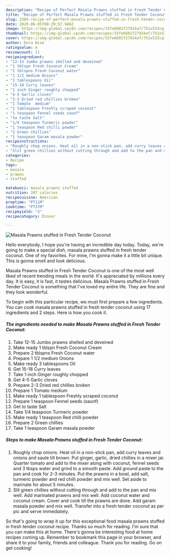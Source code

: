 ```yaml
---
description: "Recipe of Perfect Masala Prawns stuffed in Fresh Tender Coconut"
title: "Recipe of Perfect Masala Prawns stuffed in Fresh Tender Coconut"
slug: 2589-recipe-of-perfect-masala-prawns-stuffed-in-fresh-tender-coconut
date: 2020-06-05T08:29:57.946Z
image: https://img-global.cpcdn.com/recipes/15fe6601f27924af/751x532cq70/masala-prawns-stuffed-in-fresh-tender-coconut-recipe-main-photo.jpg
thumbnail: https://img-global.cpcdn.com/recipes/15fe6601f27924af/751x532cq70/masala-prawns-stuffed-in-fresh-tender-coconut-recipe-main-photo.jpg
cover: https://img-global.cpcdn.com/recipes/15fe6601f27924af/751x532cq70/masala-prawns-stuffed-in-fresh-tender-coconut-recipe-main-photo.jpg
author: Dora Wise
ratingvalue: 4
reviewcount: 11
recipeingredient:
- "12-15 Jumbo prawns shelled and deveined"
- "1 tblspn Fresh Coconut Cream"
- "2 tblspns Fresh Coconut water"
- "1 1/2 medium Onions"
- "3 tablespoons Oil"
- "15-18 Curry leaves"
- "1 inch Ginger roughly chopped"
- "4-5 Garlic cloves"
- "2-3 Dried red chillies broken"
- "1 Tomato  medium"
- "1 tablespoon Freshly scraped coconut"
- "1 teaspoon Fennel seeds saunf"
- "to taste Salt"
- "1/4 teaspoon Turmeric powder"
- "1 teaspoon Red chilli powder"
- "2 Green chillies"
- "1 teaspoon Garam masala powder"
recipeinstructions:
- "Roughly chop onions. Heat oil in a non-stick pan, add curry leaves and onions and saute till brown. Put ginger, garlic, dried chillies in a mixer jar. Quarter tomato and add to the mixer along with coconut, fennel seeds and 3 tbsps water and grind to a smooth paste. Add ground paste to the pan and cook for 2-3 minutes. Put the prawns in a bowl, add salt, turmeric powder and red chilli powder and mix well. Set aside to marinate for about 5 minutes."
- "Slit green chillies without cutting through and add to the pan and mix well. Add marinated prawns and mix well. Add coconut water and coconut cream. Cover and cook till the prawns are done. Add garam masala powder and mix well. Transfer into a fresh tender coconut as per pic and serve immediately."
categories:
- Recipe
tags:
- masala
- prawns
- stuffed

katakunci: masala prawns stuffed 
nutrition: 207 calories
recipecuisine: American
preptime: "PT11M"
cooktime: "PT37M"
recipeyield: "3"
recipecategory: Dinner

---
```



![Masala Prawns stuffed in Fresh Tender Coconut](https://img-global.cpcdn.com/recipes/15fe6601f27924af/751x532cq70/masala-prawns-stuffed-in-fresh-tender-coconut-recipe-main-photo.jpg)

Hello everybody, I hope you're having an incredible day today. Today, we're going to make a special dish, masala prawns stuffed in fresh tender coconut. One of my favorites. For mine, I'm gonna make it a little bit unique. This is gonna smell and look delicious.

Masala Prawns stuffed in Fresh Tender Coconut is one of the most well liked of recent trending meals in the world. It's appreciated by millions every day. It is easy, it is fast, it tastes delicious. Masala Prawns stuffed in Fresh Tender Coconut is something that I've loved my entire life. They are fine and they look wonderful.




To begin with this particular recipe, we must first prepare a few ingredients. You can cook masala prawns stuffed in fresh tender coconut using 17 ingredients and 2 steps. Here is how you cook it.

<!--inarticleads1-->

##### The ingredients needed to make Masala Prawns stuffed in Fresh Tender Coconut:

1. Take 12-15 Jumbo prawns shelled and deveined
1. Make ready 1 tblspn Fresh Coconut Cream
1. Prepare 2 tblspns Fresh Coconut water
1. Prepare 1 1/2 medium Onions
1. Make ready 3 tablespoons Oil
1. Get 15-18 Curry leaves
1. Take 1 inch Ginger roughly chopped
1. Get 4-5 Garlic cloves
1. Prepare 2-3 Dried red chillies broken
1. Prepare 1 Tomato  medium
1. Make ready 1 tablespoon Freshly scraped coconut
1. Prepare 1 teaspoon Fennel seeds (saunf)
1. Get to taste Salt
1. Take 1/4 teaspoon Turmeric powder
1. Make ready 1 teaspoon Red chilli powder
1. Prepare 2 Green chillies
1. Take 1 teaspoon Garam masala powder




<!--inarticleads2-->

##### Steps to make Masala Prawns stuffed in Fresh Tender Coconut:

1. Roughly chop onions. Heat oil in a non-stick pan, add curry leaves and onions and saute till brown. Put ginger, garlic, dried chillies in a mixer jar. Quarter tomato and add to the mixer along with coconut, fennel seeds and 3 tbsps water and grind to a smooth paste. Add ground paste to the pan and cook for 2-3 minutes. Put the prawns in a bowl, add salt, turmeric powder and red chilli powder and mix well. Set aside to marinate for about 5 minutes.
1. Slit green chillies without cutting through and add to the pan and mix well. Add marinated prawns and mix well. Add coconut water and coconut cream. Cover and cook till the prawns are done. Add garam masala powder and mix well. Transfer into a fresh tender coconut as per pic and serve immediately.




So that's going to wrap it up for this exceptional food masala prawns stuffed in fresh tender coconut recipe. Thanks so much for reading. I'm sure that you can make this at home. There's gonna be interesting food at home recipes coming up. Remember to bookmark this page in your browser, and share it to your family, friends and colleague. Thank you for reading. Go on get cooking!
